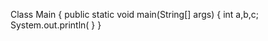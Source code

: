 Class Main 
{
  public static void main(String[] args)
  {
    int a,b,c;
    System.out.println(
  }
}

